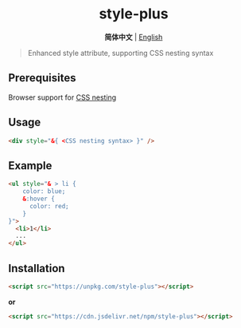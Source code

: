 <h1 align=center>style-plus</h1>
<p align=center>
  <b>简体中文</b> | <a href="./README.zh-CN.md">English</a>
</p>

> Enhanced style attribute, supporting CSS nesting syntax

## Prerequisites

Browser support for [CSS nesting](https://developer.mozilla.org/en-US/docs/Web/CSS/CSS_nesting/Using_CSS_nesting)

## Usage

```html
<div style="&{ <CSS nesting syntax> }" />
```

## Example

```html
<ul style="& > li {
    color: blue;
    &:hover {
      color: red;
    }
}">
  <li>1</li>
  ...
</ul>
```

## Installation

```html
<script src="https://unpkg.com/style-plus"></script>
```

**or**

```html
<script src="https://cdn.jsdelivr.net/npm/style-plus"></script>
```
